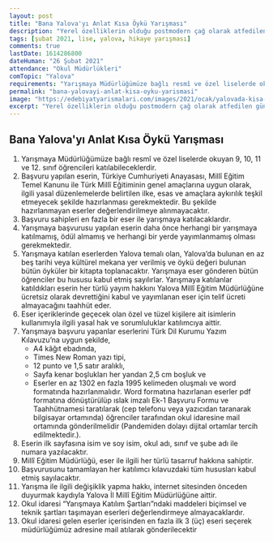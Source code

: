 ```yaml
---
layout: post
title: "Bana Yalova'yı Anlat Kısa Öykü Yarışması"
description: "Yerel özelliklerin olduğu postmodern çağ olarak atfedilen günümüzde, değerlerimiz disiplinlerarası bir yaklaşımla okullarımızda yükselmektedir. Bu bağlamda ilimizin edebi değerini arttırmak, okullarımızdaki genç kalemlerin sesini duyurmak amacıyla bu yıl ilk kez gerçekleştirilecek olan Bana Yalova’yı Anlat Liseler Arası Kısa Öykü Yarışması düzenlemiştir."
tags: [şubat 2021, lise, yalova, hikaye yarışması]
comments: true
lastDate: 1614286800 
dateHuman: "26 Şubat 2021"
attendance: "Okul Müdürlükleri"
comTopic: "Yalova"
requirements: "Yarışmaya Müdürlüğümüze bağlı resmî ve özel liselerde okuyan 9, 10, 11 ve 12. sınıf öğrencileri katılabileceklerdir."
permalink: "bana-yalovayi-anlat-kisa-oyku-yarismasi"
image: "https://edebiyatyarismalari.com/images/2021/ocak/yalovada-kisa-oyku-yarismasi.jpg"
excerpt: "Yerel özelliklerin olduğu postmodern çağ olarak atfedilen günümüzde, değerlerimiz disiplinlerarası bir yaklaşımla okullarımızda yükselmektedir. Bu bağlamda ilimizin edebi değerini arttırmak, okullarımızdaki genç kalemlerin sesini duyurmak amacıyla bu yıl ilk kez gerçekleştirilecek olan Bana Yalova’yı Anlat Liseler Arası Kısa Öykü Yarışması düzenlemiştir."
---
```


## Bana Yalova'yı Anlat Kısa Öykü Yarışması
1. Yarışmaya Müdürlüğümüze bağlı resmî ve özel liselerde okuyan 9, 10, 11 ve 12. sınıf öğrencileri katılabileceklerdir.
2. Başvuru yapılan eserin, Türkiye Cumhuriyeti Anayasası, Millî Eğitim Temel Kanunu ile Türk Millî Eğitiminin genel amaçlarına uygun olarak, ilgili yasal düzenlemelerde belirtilen ilke, esas ve amaçlara aykırılık teşkil etmeyecek şekilde hazırlanması gerekmektedir. Bu şekilde hazırlanmayan eserler değerlendirilmeye alınmayacaktır.
3. Başvuru sahipleri en fazla bir eser ile yarışmaya katılacaklardır.
4. Yarışmaya başvurusu yapılan eserin daha önce herhangi bir yarışmaya katılmamış, ödül almamış ve herhangi bir yerde yayımlanmamış olması gerekmektedir.
5. Yarışmaya katılan eserlerden Yalova temalı olan, Yalova’da bulunan en az beş tarihi veya kültürel mekana yer verilmiş ve öykü değeri bulunan bütün öyküler bir kitapta toplanacaktır. Yarışmaya eser gönderen bütün öğrenciler bu hususu kabul etmiş sayılırlar. Yarışmaya katılanlar katıldıkları eserin her türlü yayım hakkını Yalova Millî Eğitim Müdürlüğüne ücretsiz olarak devrettiğini kabul ve yayımlanan eser için telif ücreti almayacağını taahhüt eder.
6. Eser içeriklerinde geçecek olan özel ve tüzel kişilere ait isimlerin kullanımıyla ilgili yasal hak ve sorumluluklar katılımcıya aittir.
7. Yarışmaya başvuru yapanlar eserlerini Türk Dil Kurumu Yazım Kılavuzu’na uygun şekilde,
    - A4 kâğıt ebadında,
    - Times New Roman yazı tipi,
    - 12 punto ve 1,5 satır aralıklı,
    - Sayfa kenar boşlukları her yandan 2,5 cm boşluk ve
    - Eserler en az 1302 en fazla 1995 kelimeden oluşmalı ve word formatında hazırlanmalıdır. Word formatına hazırlanan eserler pdf formatına dönüştürülüp ıslak imzalı Ek-1 Başvuru Formu ve Taahhütnamesi taratılarak (cep telefonu veya yazıcıdan taranarak bilgisayar ortamında) öğrenciler tarafından okul idaresine mail ortamında gönderilmelidir (Pandemiden dolayı dijital ortamlar tercih edilmektedir.).
8. Eserin ilk sayfasına isim ve soy isim, okul adı, sınıf ve şube adı ile numara yazılacaktır.
9. Millî Eğitim Müdürlüğü, eser ile ilgili her türlü tasarruf hakkına sahiptir.
10. Başvurusunu tamamlayan her katılımcı kılavuzdaki tüm hususları kabul etmiş sayılacaktır.
11. Yarışma ile ilgili değişiklik yapma hakkı, internet sitesinden önceden duyurmak kaydıyla Yalova İl Millî Eğitim Müdürlüğüne aittir.
12. Okul idaresi “Yarışmaya Katılım Şartları”ndaki maddeleri biçimsel ve teknik şartları taşımayan eserleri değerlendirmeye almayacaklardır.
13. Okul idaresi gelen eserler içerisinden en fazla ilk 3 (üç) eseri seçerek müdürlüğümüz adresine mail atılarak gönderilecektir